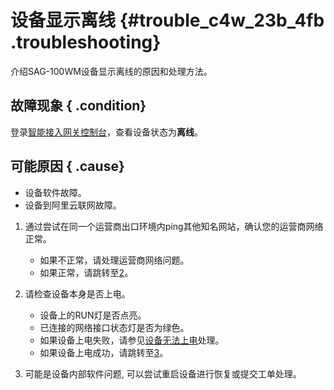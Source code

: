 # 设备显示离线 {#trouble_c4w_23b_4fb .troubleshooting}

介绍SAG-100WM设备显示离线的原因和处理方法。

## 故障现象 { .condition}

登录[智能接入网关控制台](https://smartag.console.aliyun.com/sag/cn-shanghai/sags)，查看设备状态为**离线**。

## 可能原因 { .cause}

-   设备软件故障。
-   设备到阿里云联网故障。

1.  通过尝试在同一个运营商出口环境内ping其他知名网站，确认您的运营商网络正常。 
    -   如果不正常，请处理运营商网络问题。
    -   如果正常，请跳转至[2](#step2)。
2.  请检查设备本身是否上电。 

    -   设备上的RUN灯是否点亮。
    -   已连接的网络接口状态灯是否为绿色。
    -   如果设备上电失败，请参见[设备无法上电](cn.zh-CN/故障处理/设备硬件故障处理/电源故障/设备无法上电.md#)处理。
    -   如果设备上电成功，请跳转至[3](#step3)。
3.  可能是设备内部软件问题, 可以尝试重启设备进行恢复或提交工单处理。 

